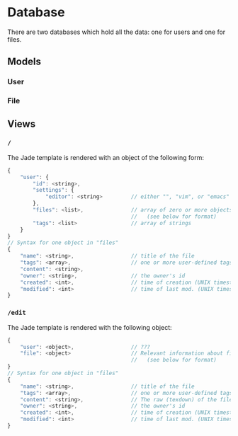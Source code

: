 # Database
There are two databases which hold all the data: one for users and one for files.

## Models
### User

### File

## Views
### `/`
The Jade template is rendered with an object of the following form: 
~~~Javascript
{
    "user": {
        "id": <string>,
        "settings": {
            "editor": <string>         // either "", "vim", or "emacs"
        },
        "files": <list>,               // array of zero or more objects 
                                       //   (see below for format)
        "tags": <list>                 // array of strings
    }
}
// Syntax for one object in "files"
{
    "name": <string>,                  // title of the file
    "tags": <array>,                   // one or more user-defined tags
    "content": <string>,
    "owner": <string>,                 // the owner's id
    "created": <int>,                  // time of creation (UNIX timestamp)
    "modified": <int>                  // time of last mod. (UNIX timestamp)
}
~~~

### `/edit`
The Jade template is rendered with the following object: 
~~~Javascript
{
    "user": <object>,                  // ???
    "file": <object>                   // Relevant information about file
                                       //   (see below for format)
}
// Syntax for one object in "files"
{
    "name": <string>,                  // title of the file
    "tags": <array>,                   // one or more user-defined tags
    "content": <string>,               // The raw (texdown) of the file
    "owner": <string>,                 // the owner's id
    "created": <int>,                  // time of creation (UNIX timestamp)
    "modified": <int>                  // time of last mod. (UNIX timestamp)
}
~~~
